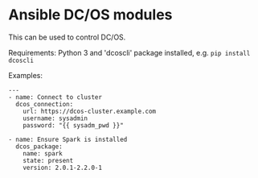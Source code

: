 # Ansible DC/OS modules

This can be used to control DC/OS.

Requirements: Python 3 and 'dcoscli' package installed, e.g.
`pip install dcoscli`

Examples:

    ---
    - name: Connect to cluster
      dcos_connection:
        url: https://dcos-cluster.example.com
        username: sysadmin
        password: "{{ sysadm_pwd }}"

    - name: Ensure Spark is installed
      dcos_package:
        name: spark
        state: present
        version: 2.0.1-2.2.0-1
